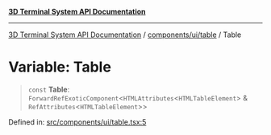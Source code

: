 [**3D Terminal System API Documentation**](../../../../README.md)

***

[3D Terminal System API Documentation](../../../../README.md) / [components/ui/table](../README.md) / Table

# Variable: Table

> `const` **Table**: `ForwardRefExoticComponent`\<`HTMLAttributes`\<`HTMLTableElement`\> & `RefAttributes`\<`HTMLTableElement`\>\>

Defined in: [src/components/ui/table.tsx:5](https://github.com/Dicommunitas/ThreeJS_Terminal_3D/blob/fa305a5866f8e322e02a0c9af5d13b645eb5703c/src/components/ui/table.tsx#L5)

